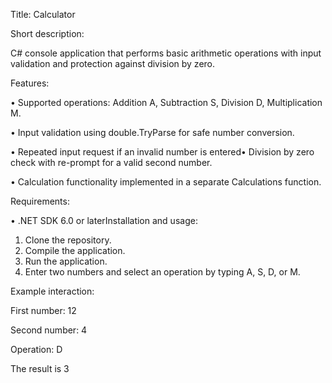Title:
Calculator

Short description:

C# console application that performs basic arithmetic operations with input validation and protection against division by zero.

Features:

• Supported operations: Addition A, Subtraction S, Division D, Multiplication M.

• Input validation using double.TryParse for safe number conversion.

• Repeated input request if an invalid number is entered• Division by zero check with re-prompt for a valid second number.

• Calculation functionality implemented in a separate Calculations function.


Requirements:

• .NET SDK 6.0 or laterInstallation and usage:
  1. Clone the repository.
  2. Compile the application.
  3. Run the application.
  4. Enter two numbers and select an operation by typing A, S, D, or M.



Example interaction:

First number: 12

Second number: 4

Operation: D

The result is 3

